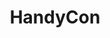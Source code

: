 ---
title: HandyCon
slug: conference
icon: 
description: Online conference dedicated to Handshake, the revolutionary decentralized domain name protocol.
offline: false
handshake: true
url: https://handshake.conference/
docs: 
repo: 
owner: https://twitter.com/handshakecon
priority: 1
---